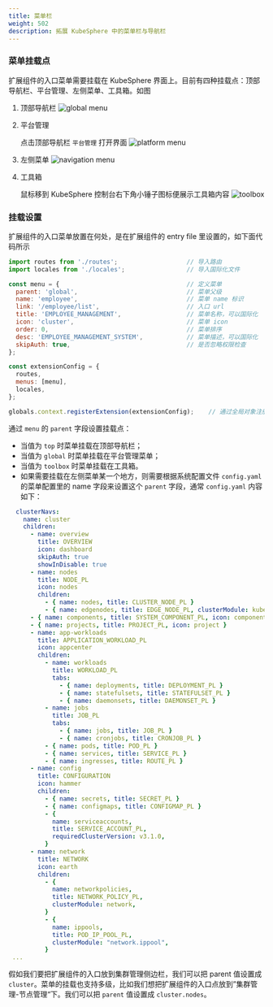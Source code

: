 ```yaml
---
title: 菜单栏
weight: 502
description: 拓展 KubeSphere 中的菜单栏与导航栏
---
```


### 菜单挂载点

扩展组件的入口菜单需要挂载在 KubeSphere 界面上。目前有四种挂载点：顶部导航栏、平台管理、左侧菜单、工具箱。如图

1. 顶部导航栏
![global menu](images/pluggable-arch/menu1.png)

2. 平台管理

   点击顶部导航栏 `平台管理` 打开界面
![platform menu](images/pluggable-arch/menu2.png)

3. 左侧菜单
   ![navigation menu](images/pluggable-arch/menu4.png)
4. 工具箱
   
   鼠标移到 KubeSphere 控制台右下角小锤子图标便展示工具箱内容
![toolbox](images/pluggable-arch/menu3.png)

### 挂载设置

扩展组件的入口菜单放置在何处，是在扩展组件的 entry file 里设置的，如下面代码所示

```javascript
import routes from './routes';                   // 导入路由
import locales from './locales';                 // 导入国际化文件

const menu = {                                   // 定义菜单 
  parent: 'global',                              // 菜单父级
  name: 'employee',                              // 菜单 name 标识 
  link: '/employee/list',                        // 入口 url    
  title: 'EMPLOYEE_MANAGEMENT',                  // 菜单名称，可以国际化  
  icon: 'cluster',                               // 菜单 icon
  order: 0,                                      // 菜单排序  
  desc: 'EMPLOYEE_MANAGEMENT_SYSTEM',            // 菜单描述，可以国际化
  skipAuth: true,                                // 是否忽略权限检查
};

const extensionConfig = {
  routes,
  menus: [menu],
  locales,
};

globals.context.registerExtension(extensionConfig);    // 通过全局对象注册扩展组件
```

通过 `menu` 的 `parent` 字段设置挂载点：
* 当值为 `top` 时菜单挂载在顶部导航栏；
* 当值为 `global` 时菜单挂载在平台管理菜单；
* 当值为 `toolbox` 时菜单挂载在工具箱。
* 如果需要挂载在左侧菜单某一个地方，则需要根据系统配置文件 `config.yaml` 的菜单配置里的 name 字段来设置这个 `parent` 字段，通常 `config.yaml` 内容如下：

```yaml
  clusterNavs:
    name: cluster
    children:
      - name: overview
        title: OVERVIEW
        icon: dashboard
        skipAuth: true
        showInDisable: true
      - name: nodes
        title: NODE_PL
        icon: nodes
        children:
          - { name: nodes, title: CLUSTER_NODE_PL }
          - { name: edgenodes, title: EDGE_NODE_PL, clusterModule: kubeedge }
      - { name: components, title: SYSTEM_COMPONENT_PL, icon: components }
      - { name: projects, title: PROJECT_PL, icon: project }
      - name: app-workloads
        title: APPLICATION_WORKLOAD_PL
        icon: appcenter
        children:
          - name: workloads
            title: WORKLOAD_PL
            tabs:
              - { name: deployments, title: DEPLOYMENT_PL }
              - { name: statefulsets, title: STATEFULSET_PL }
              - { name: daemonsets, title: DAEMONSET_PL }
          - name: jobs
            title: JOB_PL
            tabs:
              - { name: jobs, title: JOB_PL }
              - { name: cronjobs, title: CRONJOB_PL }
          - { name: pods, title: POD_PL }
          - { name: services, title: SERVICE_PL }
          - { name: ingresses, title: ROUTE_PL }
      - name: config
        title: CONFIGURATION
        icon: hammer
        children:
          - { name: secrets, title: SECRET_PL }
          - { name: configmaps, title: CONFIGMAP_PL }
          - {
            name: serviceaccounts,
            title: SERVICE_ACCOUNT_PL,
            requiredClusterVersion: v3.1.0,
          }
      - name: network
        title: NETWORK
        icon: earth
        children:
          - {
            name: networkpolicies,
            title: NETWORK_POLICY_PL,
            clusterModule: network,
          }
          - {
            name: ippools,
            title: POD_IP_POOL_PL,
            clusterModule: "network.ippool",
          }
 ...

```

假如我们要把扩展组件的入口放到集群管理侧边栏，我们可以把 parent 值设置成 `cluster`。菜单的挂载也支持多级，比如我们想把扩展组件的入口点放到”集群管理-节点管理“下。我们可以把 `parent` 值设置成 `cluster.nodes`。